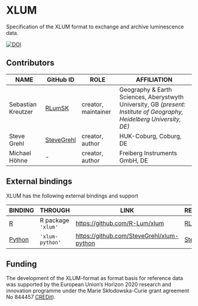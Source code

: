 # XLUM

Specification of the XLUM format to exchange and archive luminescence data.

[![DOI](https://zenodo.org/badge/71261763.svg)](https://zenodo.org/badge/latestdoi/71261763)


## Contributors 

| NAME      | GitHub ID   |  ROLE  |   AFFILIATION    
|-----------|-------------|--------|-------------------|
Sebastian Kreutzer | [RLumSK](https://github.com/RLumSK) | creator, maintainer | Geography & Earth Sciences, Aberystwyth University, GB *(present: Institute of Geography, Heidelberg University, DE)*
Steve Grehl | [SteveGrehl](https://github.com/SteveGrehl) | creator, author | HUK-Coburg, Coburg, DE
Michael Höhne | - | creator, author | Freiberg Instruments GmbH, DE 

## External bindings

XLUM has the following external bindings and support

| BINDING   | THROUGH | LINK    |RESPONSIBLE
| ----------|---------| --------|------------
[R](https://www.r-project.org) | R package `'xlum'` |https://github.com/R-Lum/xlum | [RLumSK](https://github.com/RLumSK)
[Python](https://www.python.org) | `'xlum-python'` | https://github.com/SteveGrehl/xlum-python | [SteveGrehl](https://github.com/SteveGrehl)

## Funding

The development of the XLUM-format as format basis for reference data
was supported by the European Union’s Horizon 2020 research and innovation programme under the Marie Skłodowska-Curie grant agreement No 844457 [CREDit](https://cordis.europa.eu/project/id/844457)).
